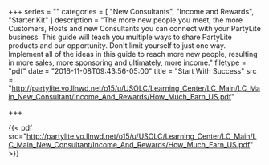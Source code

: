 +++
series = ""
categories = [
  "New Consultants",
  "Income and Rewards",
  "Starter Kit"
]
description = "The more new people you meet, the more Customers, Hosts and new Consultants you can connect with your PartyLite business. This guide will teach you multiple ways to share PartyLite products and our opportunity. Don't limit yourself to just one way. Implement all of the ideas in this guide to reach more new people, resulting in more sales, more sponsoring and ultimately, more income."
filetype = "pdf"
date = "2016-11-08T09:43:56-05:00"
title = "Start With Success"
src = "http://partylite.vo.llnwd.net/o15/u/USOLC/Learning_Center/LC_Main/LC_Main_New_Consultant/Income_And_Rewards/How_Much_Earn_US.pdf"

+++

{{< pdf src="http://partylite.vo.llnwd.net/o15/u/USOLC/Learning_Center/LC_Main/LC_Main_New_Consultant/Income_And_Rewards/How_Much_Earn_US.pdf" >}}
